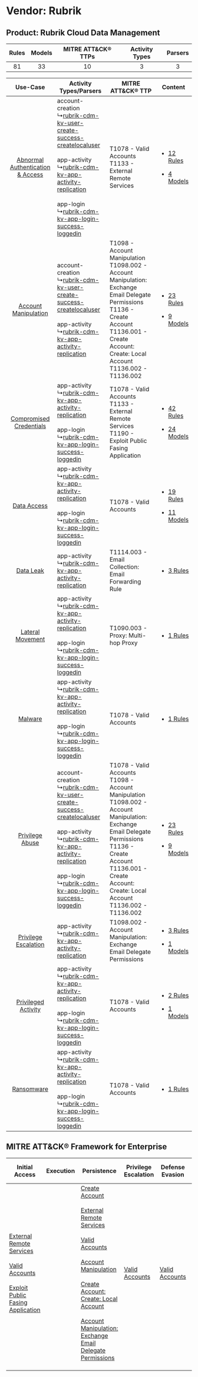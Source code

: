Vendor: Rubrik
==============
Product: Rubrik Cloud Data Management
-------------------------------------
| Rules | Models | MITRE ATT&CK® TTPs | Activity Types | Parsers |
|:-----:|:------:|:------------------:|:--------------:|:-------:|
|  81   |   33   |         10         |       3        |    3    |

|    Use-Case    | Activity Types/Parsers    | MITRE ATT&CK® TTP    | Content    |
|:----:| ---- | ---- | ---- |
| [Abnormal Authentication & Access](../../../UseCases/uc_abnormal_authentication_&_access.md) |  account-creation<br> ↳[rubrik-cdm-kv-user-create-success-createlocaluser](Ps/pC_rubrikcdmkvusercreatesuccesscreatelocaluser.md)<br><br> app-activity<br> ↳[rubrik-cdm-kv-app-activity-replication](Ps/pC_rubrikcdmkvappactivityreplication.md)<br><br> app-login<br> ↳[rubrik-cdm-kv-app-login-success-loggedin](Ps/pC_rubrikcdmkvapploginsuccessloggedin.md)<br> | T1078 - Valid Accounts<br>T1133 - External Remote Services<br>    | [<ul><li>12 Rules</li></ul><ul><li>4 Models</li></ul>](RM/r_m_rubrik_rubrik_cloud_data_management_Abnormal_Authentication_&_Access.md) |
|    [Account Manipulation](../../../UseCases/uc_account_manipulation.md)    |  account-creation<br> ↳[rubrik-cdm-kv-user-create-success-createlocaluser](Ps/pC_rubrikcdmkvusercreatesuccesscreatelocaluser.md)<br><br> app-activity<br> ↳[rubrik-cdm-kv-app-activity-replication](Ps/pC_rubrikcdmkvappactivityreplication.md)<br>    | T1098 - Account Manipulation<br>T1098.002 - Account Manipulation: Exchange Email Delegate Permissions<br>T1136 - Create Account<br>T1136.001 - Create Account: Create: Local Account<br>T1136.002 - T1136.002<br>    | [<ul><li>23 Rules</li></ul><ul><li>9 Models</li></ul>](RM/r_m_rubrik_rubrik_cloud_data_management_Account_Manipulation.md)    |
|          [Compromised Credentials](../../../UseCases/uc_compromised_credentials.md)          |  app-activity<br> ↳[rubrik-cdm-kv-app-activity-replication](Ps/pC_rubrikcdmkvappactivityreplication.md)<br><br> app-login<br> ↳[rubrik-cdm-kv-app-login-success-loggedin](Ps/pC_rubrikcdmkvapploginsuccessloggedin.md)<br>    | T1078 - Valid Accounts<br>T1133 - External Remote Services<br>T1190 - Exploit Public Fasing Application<br>    | [<ul><li>42 Rules</li></ul><ul><li>24 Models</li></ul>](RM/r_m_rubrik_rubrik_cloud_data_management_Compromised_Credentials.md)         |
|    [Data Access](../../../UseCases/uc_data_access.md)    |  app-activity<br> ↳[rubrik-cdm-kv-app-activity-replication](Ps/pC_rubrikcdmkvappactivityreplication.md)<br><br> app-login<br> ↳[rubrik-cdm-kv-app-login-success-loggedin](Ps/pC_rubrikcdmkvapploginsuccessloggedin.md)<br>    | T1078 - Valid Accounts<br>    | [<ul><li>19 Rules</li></ul><ul><li>11 Models</li></ul>](RM/r_m_rubrik_rubrik_cloud_data_management_Data_Access.md)    |
|    [Data Leak](../../../UseCases/uc_data_leak.md)    |  app-activity<br> ↳[rubrik-cdm-kv-app-activity-replication](Ps/pC_rubrikcdmkvappactivityreplication.md)<br>    | T1114.003 - Email Collection: Email Forwarding Rule<br>    | [<ul><li>3 Rules</li></ul>](RM/r_m_rubrik_rubrik_cloud_data_management_Data_Leak.md)    |
|    [Lateral Movement](../../../UseCases/uc_lateral_movement.md)    |  app-activity<br> ↳[rubrik-cdm-kv-app-activity-replication](Ps/pC_rubrikcdmkvappactivityreplication.md)<br><br> app-login<br> ↳[rubrik-cdm-kv-app-login-success-loggedin](Ps/pC_rubrikcdmkvapploginsuccessloggedin.md)<br>    | T1090.003 - Proxy: Multi-hop Proxy<br>    | [<ul><li>1 Rules</li></ul>](RM/r_m_rubrik_rubrik_cloud_data_management_Lateral_Movement.md)    |
|    [Malware](../../../UseCases/uc_malware.md)    |  app-activity<br> ↳[rubrik-cdm-kv-app-activity-replication](Ps/pC_rubrikcdmkvappactivityreplication.md)<br><br> app-login<br> ↳[rubrik-cdm-kv-app-login-success-loggedin](Ps/pC_rubrikcdmkvapploginsuccessloggedin.md)<br>    | T1078 - Valid Accounts<br>    | [<ul><li>1 Rules</li></ul>](RM/r_m_rubrik_rubrik_cloud_data_management_Malware.md)    |
|    [Privilege Abuse](../../../UseCases/uc_privilege_abuse.md)    |  account-creation<br> ↳[rubrik-cdm-kv-user-create-success-createlocaluser](Ps/pC_rubrikcdmkvusercreatesuccesscreatelocaluser.md)<br><br> app-activity<br> ↳[rubrik-cdm-kv-app-activity-replication](Ps/pC_rubrikcdmkvappactivityreplication.md)<br><br> app-login<br> ↳[rubrik-cdm-kv-app-login-success-loggedin](Ps/pC_rubrikcdmkvapploginsuccessloggedin.md)<br> | T1078 - Valid Accounts<br>T1098 - Account Manipulation<br>T1098.002 - Account Manipulation: Exchange Email Delegate Permissions<br>T1136 - Create Account<br>T1136.001 - Create Account: Create: Local Account<br>T1136.002 - T1136.002<br> | [<ul><li>23 Rules</li></ul><ul><li>9 Models</li></ul>](RM/r_m_rubrik_rubrik_cloud_data_management_Privilege_Abuse.md)    |
|    [Privilege Escalation](../../../UseCases/uc_privilege_escalation.md)    |  app-activity<br> ↳[rubrik-cdm-kv-app-activity-replication](Ps/pC_rubrikcdmkvappactivityreplication.md)<br>    | T1098.002 - Account Manipulation: Exchange Email Delegate Permissions<br>    | [<ul><li>3 Rules</li></ul><ul><li>1 Models</li></ul>](RM/r_m_rubrik_rubrik_cloud_data_management_Privilege_Escalation.md)    |
|    [Privileged Activity](../../../UseCases/uc_privileged_activity.md)    |  app-activity<br> ↳[rubrik-cdm-kv-app-activity-replication](Ps/pC_rubrikcdmkvappactivityreplication.md)<br><br> app-login<br> ↳[rubrik-cdm-kv-app-login-success-loggedin](Ps/pC_rubrikcdmkvapploginsuccessloggedin.md)<br>    | T1078 - Valid Accounts<br>    | [<ul><li>2 Rules</li></ul><ul><li>1 Models</li></ul>](RM/r_m_rubrik_rubrik_cloud_data_management_Privileged_Activity.md)    |
|    [Ransomware](../../../UseCases/uc_ransomware.md)    |  app-activity<br> ↳[rubrik-cdm-kv-app-activity-replication](Ps/pC_rubrikcdmkvappactivityreplication.md)<br><br> app-login<br> ↳[rubrik-cdm-kv-app-login-success-loggedin](Ps/pC_rubrikcdmkvapploginsuccessloggedin.md)<br>    | T1078 - Valid Accounts<br>    | [<ul><li>1 Rules</li></ul>](RM/r_m_rubrik_rubrik_cloud_data_management_Ransomware.md)    |

MITRE ATT&CK® Framework for Enterprise
--------------------------------------
| Initial Access                                                                                                                                                                                                                         | Execution | Persistence                                                                                                                                                                                                                                                                                                                                                                                                                                                                                                  | Privilege Escalation                                                | Defense Evasion                                                     | Credential Access | Discovery | Lateral Movement | Collection                                                                                                                                                            | Command and Control                                                                                                                       | Exfiltration | Impact |
| -------------------------------------------------------------------------------------------------------------------------------------------------------------------------------------------------------------------------------------- | --------- | ------------------------------------------------------------------------------------------------------------------------------------------------------------------------------------------------------------------------------------------------------------------------------------------------------------------------------------------------------------------------------------------------------------------------------------------------------------------------------------------------------------ | ------------------------------------------------------------------- | ------------------------------------------------------------------- | ----------------- | --------- | ---------------- | --------------------------------------------------------------------------------------------------------------------------------------------------------------------- | ----------------------------------------------------------------------------------------------------------------------------------------- | ------------ | ------ |
| [External Remote Services](https://attack.mitre.org/techniques/T1133)<br><br>[Valid Accounts](https://attack.mitre.org/techniques/T1078)<br><br>[Exploit Public Fasing Application](https://attack.mitre.org/techniques/T1190)<br><br> |           | [Create Account](https://attack.mitre.org/techniques/T1136)<br><br>[External Remote Services](https://attack.mitre.org/techniques/T1133)<br><br>[Valid Accounts](https://attack.mitre.org/techniques/T1078)<br><br>[Account Manipulation](https://attack.mitre.org/techniques/T1098)<br><br>[Create Account: Create: Local Account](https://attack.mitre.org/techniques/T1136/001)<br><br>[Account Manipulation: Exchange Email Delegate Permissions](https://attack.mitre.org/techniques/T1098/002)<br><br> | [Valid Accounts](https://attack.mitre.org/techniques/T1078)<br><br> | [Valid Accounts](https://attack.mitre.org/techniques/T1078)<br><br> |                   |           |                  | [Email Collection](https://attack.mitre.org/techniques/T1114)<br><br>[Email Collection: Email Forwarding Rule](https://attack.mitre.org/techniques/T1114/003)<br><br> | [Proxy: Multi-hop Proxy](https://attack.mitre.org/techniques/T1090/003)<br><br>[Proxy](https://attack.mitre.org/techniques/T1090)<br><br> |              |        |